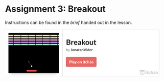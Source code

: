 # Assignment 3: Breakout
Instructions can be found in the _brief_ handed out in the lesson.



<a href="https://jonatanvider.itch.io/breakout" target="blank">
<img align="left" src="/Assets/PlayBreakoutOnline.png" alt="PlayBreakoutOnline" width="600" /></a>


